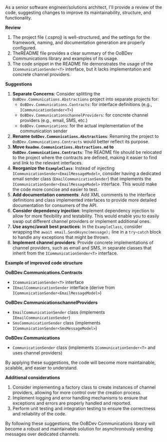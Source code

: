 As a senior software engineer/solutions architect, I'll provide a review of the code, suggesting changes to improve its maintainability, structure, and functionality.

**Review**

1. The project file (.csproj) is well-structured, and the settings for the framework, naming, and documentation generation are properly configured.
2. TheREADME file provides a clear summary of the OoBDev Communications library and examples of its usage.
3. The code snippet in the README file demonstrates the usage of the `ICommunicationSender<T>` interface, but it lacks implementation and concrete channel providers.

**Suggestions**

1. **Separate Concerns**: Consider splitting the `OoBDev.Communications.Abstractions` project into separate projects for:
	* `OoBDev.Communications.Contracts`: for interface definitions (e.g., `ICommunicationSender<T>`)
	* `OoBDev.CommunicationschannelProviders`: for concrete channel providers (e.g., email, SMS, etc.)
	* `OoBDev.Communications`: for the actual implementation of the communication sender
2. **Rename `OoBDev.Communications.Abstractions`**: Renaming the project to `OoBDev.Communications.Contracts` would better reflect its purpose.
3. **Move `Readme.Communications.Abstractions.md` to `OoBDev.Communications.Contracts`**: The README file should be relocated to the project where the contracts are defined, making it easier to find and link to the relevant interfaces.
4. **Reorganize the `ExampleClass`**: Instead of injecting `ICommunicationSender<EmailMessageModel>`, consider having a dedicated email sender class (`EmailCommunicationSender`) that implements the `ICommunicationSender<EmailMessageModel>` interface. This would make the code more concise and easier to test.
5. **Add documentation comments**: Add XML comments to the interface definitions and class implemented interfaces to provide more detailed documentation for consumers of the API.
6. **Consider dependency injection**: Implement dependency injection to allow for more flexibility and testability. This would enable you to easily swap out different channel providers or implement additional ones.
7. **Use async/await best practices**: In the `ExampleClass`, consider wrapping the `await email.SendAsync(message);` line in a `try`-`catch` block to handle any exceptions that might be thrown.
8. **Implement channel providers**: Provide concrete implementations of channel providers, such as email and SMS, in separate classes that inherit from the `ICommunicationSender<T>` interface.

**Example of improved code structure**

**OoBDev.Communications.Contracts**

* `ICommunicationSender<T>` interface
* `IEmailCommunicationSender` interface (derive from `ICommunicationSender<EmailMessageModel>`)

**OoBDev.CommunicationschannelProviders**

* `EmailCommunicationSender` class (implements `IEmailCommunicationSender`)
* `SmsCommunicationSender` class (implements `ICommunicationSender<SmsMessageModel>`)

**OoBDev.Communications**

* `CommunicationSender` class (implements `ICommunicationSender<T>` and uses channel providers)

By applying these suggestions, the code will become more maintainable, scalable, and easier to understand.

**Additional considerations**

1. Consider implementing a factory class to create instances of channel providers, allowing for more control over the creation process.
2. Implement logging and error handling mechanisms to ensure that exceptions and errors are properly handled and reported.
3. Perform unit testing and integration testing to ensure the correctness and reliability of the code.

By following these suggestions, the OoBDev Communications library will become a robust and maintainable solution for asynchronously sending messages over dedicated channels.